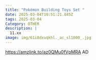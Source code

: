```yaml
---
title: "Pokémon Building Toys Set "
date: 2025-03-04T10:51:21.845Z
tags: 2025-03-04
Category: OTHER
description: |
  11.xx
image: img/61i8dxuqkhl._ac_sl1000_.jpg
---
```

https://amzlink.to/az0QMu0fVpMRA
AD